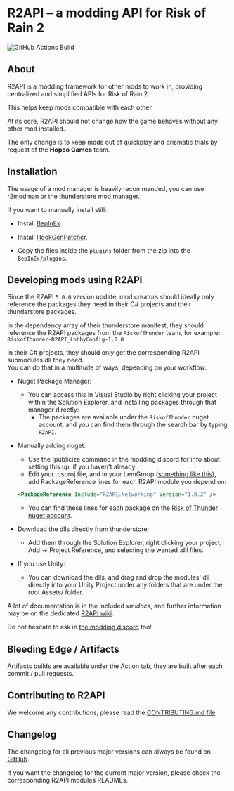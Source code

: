 # R2API – a modding API for Risk of Rain 2

![GitHub Actions Build](https://github.com/risk-of-thunder/R2API/workflows/CI%20Build/badge.svg)

## About

R2API is a modding framework for other mods to work in, providing centralized and simplified APIs for Risk of Rain 2.

This helps keep mods compatible with each other.

At its core, R2API should not change how the game behaves without any other mod installed.

The only change is to keep mods out of quickplay and prismatic trials by request of the **Hopoo Games** team.

## Installation

The usage of a mod manager is heavily recommended, you can use r2modman or the thunderstore mod manager.

If you want to manually install still:

-  Install [BepInEx](https://thunderstore.io/package/bbepis/BepInExPack/).

-  Install [HookGenPatcher](https://thunderstore.io/package/RiskofThunder/HookGenPatcher/).

-  Copy the files inside the `plugins` folder from the zip into the `BepInEx/plugins`.

## Developing mods using R2API

Since the R2API `5.0.0` version update, mod creators should ideally only reference the packages they need in their C# projects and their thunderstore packages.

In the dependency array of their thunderstore manifest, they should reference the R2API packages from the `RiskofThunder` team, for example: `RiskofThunder-R2API_LobbyConfig-1.0.0`

In their C# projects, they should only get the corresponding R2API submodules dll they need.  
You can do that in a multitude of ways, depending on your workflow:

- Nuget Package Manager:
   -  You can access this in Visual Studio by right clicking your project within the Solution Explorer, and installing packages through that manager directly:
      -  The packages are available under the `RiskofThunder` nuget account, and you can find them through the search bar by typing `R2API`.
      
- Manually adding nuget: 
  - Use the !publicize command in the modding discord for info about setting this up, if you haven't already.
  - Edit your .csproj file, and in your ItemGroup ([something like this](https://github.com/xiaoxiao921/R2Boilerplate/blob/master/ExamplePlugin/ExamplePlugin.csproj#L15-L27)), add PackageReference lines for each R2API module you depend on:  
   ```xml
   <PackageReference Include="R2API.Networking" Version="1.0.2" />
   ```
   - You can find these lines for each package on the [Risk of Thunder nuget account](https://www.nuget.org/profiles/RiskofThunder).
   
-  Download the dlls directly from thunderstore: 
   -  Add them through the Solution Explorer, right clicking your project, Add -> Project Reference, and selecting the wanted .dll files.
   
-  If you use Unity: 
   -  You can download the dlls, and drag and drop the modules' dll directly into your Unity Project under any folders that are under the root Assets/ folder.

A lot of documentation is in the included *xmldocs*, and further information may be on the dedicated [R2API wiki](https://github.com/risk-of-thunder/R2API/wiki).

Do not hesitate to ask in [the modding discord](https://discord.gg/5MbXZvd) too!

## Bleeding Edge / Artifacts

Artifacts builds are available under the Action tab, they are built after each commit / pull requests.

## Contributing to R2API

We welcome any contributions, please read the [CONTRIBUTING.md file](https://github.com/risk-of-thunder/R2API/blob/master/CONTRIBUTING.md)

## Changelog

The changelog for all previous major versions can always be found on [GitHub](https://github.com/risk-of-thunder/R2API/blob/master/Archived%20changelogs.md).

If you want the changelog for the current major version, please check the corresponding R2API modules READMEs.
